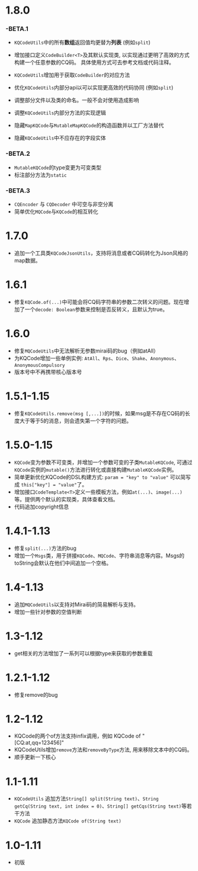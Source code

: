 # 1.8.0
### -BETA.1
- `KQCodeUtils`中的所有**数组**返回值均更替为**列表** (例如`split`)

- 增加接口定义`CodeBuilder<T>`及其默认实现类, 以实现通过更明了高效的方式构建一个任意参数的CQ码。
具体使用方式可去参考文档或代码注释。
- `KQCodeUtils`增加用于获取`CodeBuilder`的对应方法

- 优化`KQCodeUtils`内部分api以可以实现更高效的代码协同 (例如`split`)
- 调整部分文件以及类的命名。一般不会对使用造成影响
- 调整`KQCodeUtils`内部分方法的实现逻辑

- 隐藏`MapKQCode`与`MutableMapKQCode`的构造函数并以工厂方法替代
- 隐藏`KQCodeUtils`中不应存在的字段实体

### -BETA.2
- `MutableKQCode`的type变更为可变类型
- 标注部分方法为`static`

### -BETA.3
- `CQEncoder` 与 `CQDecoder` 中可空与非空分离
- 简单优化`MQCode`与`KQCode`的相互转化


# 1.7.0
- 追加一个工具类`KQCodeJsonUtils`，支持将消息或者CQ码转化为Json风格的map数据。


# 1.6.1
- 修复`KQCode.of(...)`中可能会将CQ码字符串的参数二次转义的问题。现在增加了一个`decode: Boolean`参数来控制是否反转义，且默认为true。

# 1.6.0
- 修复`MQCodeUtils`中无法解析无参数mirai码的bug（例如atAll）
- 为KQCode增加一些单例实例: `AtAll`、`Rps`、`Dice`、`Shake`、`Anonymous`、`AnonymousCompulsory`
- 版本号中不再携带核心版本号



# 1.5.1-1.15
- 修复`KQCodeUtils.remove(msg [,...])`的时候，如果msg是不存在CQ码的长度大于等于5的消息，则会遗失第一个字符的问题。


# 1.5.0-1.15
- `KQCode`变为参数不可变类，并增加一个参数可变的子类`MutableKQCode`, 可通过`KQCode`实例的`mutable()`方法进行转化或直接构建`MutableKQCode`实例。
- 简单更新优化KQCode的DSL构建方式:
`param = "key" to "value"` 可以简写成 `this["key"] = "value"`了。
- 增加接口`CodeTemplate<T>`定义一些模板方法，例如`at(...)`、`image(...)`等。提供两个默认的实现类，具体查看文档。
- 代码追加copyright信息

# 1.4.1-1.13
- 修复`split(...)`方法的bug
- 增加一个`Msgs`类，用于拼接`KQCode`、`MQCode`、字符串消息等内容。Msgs的toString会默认在他们中间追加一个空格。



# 1.4-1.13
- 追加`MQCodeUtils`以支持对Mirai码的简易解析与支持。
- 增加一些针对参数的空值判断

# 1.3-1.12
- get相关的方法增加了一系列可以根据type来获取的参数重载

# 1.2.1-1.12
- 修复remove的bug

# 1.2-1.12
- KQCode的两个of方法支持infix调用，例如 KQCode of "\[CQ:at,qq=123456]"
- KQCodeUtils增加`remove`方法和`removeByType`方法, 用来移除文本中的CQ码。
- 顺手更新一下核心


# 1.1-1.11
- `KQCodeUtils` 追加方法`String[] split(String text)`、`String getCq(String text, int index = 0)`、`String[] getCqs(String text)`等若干方法
- `KQCode` 追加静态方法`KQCode of(String text)`
# 1.0-1.11
- 初版